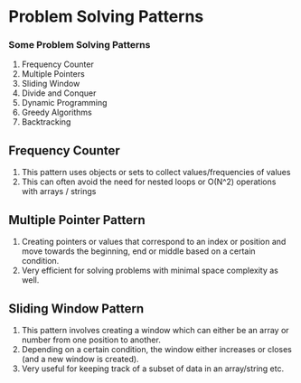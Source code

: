 # Problem Solving Patterns

### Some Problem Solving Patterns

1. Frequency Counter
2. Multiple Pointers
3. Sliding Window
4. Divide and Conquer
5. Dynamic Programming
6. Greedy Algorithms
7. Backtracking

## Frequency Counter

1. This pattern uses objects or sets to collect values/frequencies of values
2. This can often avoid the need for nested loops or O(N^2) operations with arrays / strings

## Multiple Pointer Pattern

1. Creating pointers or values that correspond to an index or position and move towards the beginning, end or middle based on a certain condition.
2. Very efficient for solving problems with minimal space complexity as well.

## Sliding Window Pattern

1. This pattern involves creating a window which can either be an array or number from one position to another.
2. Depending on a certain condition, the window either increases or closes (and a new window is created).
3. Very useful for keeping track of a subset of data in an array/string etc.
